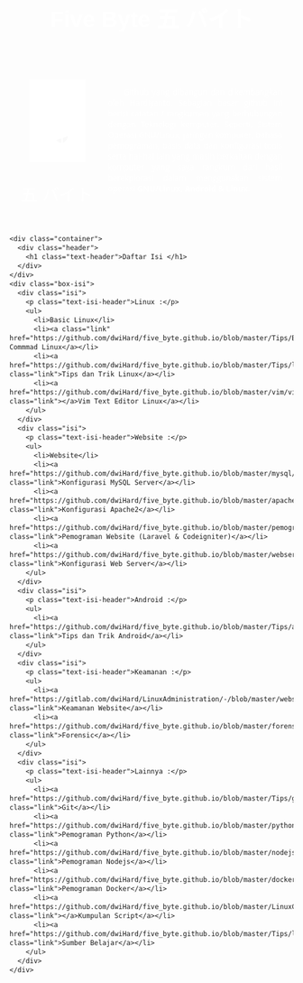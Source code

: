 <!DOCTYPE html>
<html lang="en" dir="ltr">
  <head>
    <meta charset="utf-8">
    <title></title>
    <link rel="stylesheet" href="https://github.com/dwiHard/five_byte.github.io/blob/master/style.css">
    <link rel="preconnect" href="https://fonts.googleapis.com">
    <link rel="preconnect" href="https://fonts.gstatic.com" crossorigin>
    <link href="https://fonts.googleapis.com/css2?family=Kosugi+Maru&family=Montserrat:wght@700&family=Open+Sans&display=swap" rel="stylesheet">
<style>

 * {
   margin: 0;
   padding: 20;
 }

 body {
   background-color: #34353a;
   color: white;
 }
.container {
  display: flex;
  align-items: center;
  justify-content: center;
  padding: 20px;
}
.content {
  width: 400px;
  height: 240px;
}
.text-content {
  color: white;
  font-size: 30px;
  font-family: 'Kosugi Maru', sans-serif;
}
.text-isi {
  color: white;
  font-family: 'Open Sans', sans-serif;
  text-align: justify;
  margin-top: 13px;
}
.foto {
  width: 200px;
}
.img {
  padding-left: 15px;
}
.text-header {
  font-family: 'Montserrat', sans-serif;
  font-weight: 700;
  font-size: 40px;
  color: white;
}
.box-isi {
  display: flex;
  align-items: center;
  justify-content: center;
  align-items: flex-start;
}
.isi {
  flex: auto;
  padding: 10px;
  padding-left: 10px;
  box-sizing: border-box;
  width: 100px;
  line-height: 1.4;
}
.text-isi-header {
  color: white;
  font-family: 'Montserrat', sans-serif;
  font-weight: 700;
  padding-bottom: 10px;
}
.link {
  color: #989FFF;
}
</style>
  </head>
  <body>
    <div class="container">
      <div class="header">
        <p class="text-header">Five Byte 五 バイト</p>
      </div>
    </div>
    <div class="container">
      <div class="content foto">
        <img src="https://github.com/dwiHard/five_byte.github.io/blob/master/white.png" class="img" alt="" width="100px">
        <p class="text-content">五 バイト</p>
      </div>
      <div class="content">
        <p class="text-isi" width="320px">&emsp;&emsp;Github yang dibangun dan dikembangkan oleh Hardiyanto. Sebagian besar github ini berisi catatan / rangkuman yang berhubungan dengan Teknologi komputer. Seperti, Sistem Operasi GNU/Linux, jaringan komputer, bahasa pemograman, basis data dan konfigurasi tools serta hal-hal lain yang masih berkaitan dengan komputer yang saya rangkum dari hasil berekplorasi dalam menggunakan sistem operasi <b>GNU/Linux, Android & Linux</b>.</p>
      </div>
    </div>

    <div class="container">
      <div class="header">
        <h1 class="text-header">Daftar Isi </h1>
      </div>
    </div>
    <div class="box-isi">
      <div class="isi">
        <p class="text-isi-header">Linux :</p>
        <ul>
          <li>Basic Linux</li>
          <li><a class="link" href="https://github.com/dwiHard/five_byte.github.io/blob/master/Tips/BasicLinux.md">Basic Commmad Linux</a></li>
          <li><a href="https://github.com/dwiHard/five_byte.github.io/blob/master/Tips/linux.md" class="link">Tips dan Trik Linux</a></li>
          <li><a href="https://github.com/dwiHard/five_byte.github.io/blob/master/vim/vim.md" class="link"></a>Vim Text Editor Linux</a></li>
        </ul>
      </div>
      <div class="isi">
        <p class="text-isi-header">Website :</p>
        <ul>
          <li>Website</li>
          <li><a href="https://github.com/dwiHard/five_byte.github.io/blob/master/mysql/mysql.md" class="link">Konfigurasi MySQL Server</a></li>
          <li><a href="https://github.com/dwiHard/five_byte.github.io/blob/master/apache2/Apache2.md" class="link">Konfigurasi Apache2</a></li>
          <li><a href="https://github.com/dwiHard/five_byte.github.io/blob/master/pemogramanWeb/README.md" class="link">Pemograman Website (Laravel & Codeigniter)</a></li>
          <li><a href="https://github.com/dwiHard/five_byte.github.io/blob/master/webserver/webserver.md" class="link">Konfigurasi Web Server</a></li>
        </ul>
      </div>
      <div class="isi">
        <p class="text-isi-header">Android :</p>
        <ul>
          <li><a href="https://github.com/dwiHard/five_byte.github.io/blob/master/Tips/android.md" class="link">Tips dan Trik Android</a></li>
        </ul>
      </div>
      <div class="isi">
        <p class="text-isi-header">Keamanan :</p>
        <ul>
          <li><a href="https://gitlab.com/dwiHard/LinuxAdministration/-/blob/master/webserver/KeamananWeb.md" class="link">Keamanan Website</a></li>
          <li><a href="https://github.com/dwiHard/five_byte.github.io/blob/master/forensic/forensic.md" class="link">Forensic</a></li>
        </ul>
      </div>
      <div class="isi">
        <p class="text-isi-header">Lainnya :</p>
        <ul>
          <li><a href="https://github.com/dwiHard/five_byte.github.io/blob/master/Tips/git.md" class="link">Git</a></li>
          <li><a href="https://github.com/dwiHard/five_byte.github.io/blob/master/python/python.md" class="link">Pemograman Python</a></li>
          <li><a href="https://github.com/dwiHard/five_byte.github.io/blob/master/nodejs/nodejs.md" class="link">Pemograman Nodejs</a></li>
          <li><a href="https://github.com/dwiHard/five_byte.github.io/blob/master/docker/docker.md" class="link">Pemograman Docker</a></li>
          <li><a href="https://github.com/dwiHard/five_byte.github.io/blob/master/LinuxConfigBackup/MyConfig.md" class="link"></a>Kumpulan Script</a></li>
          <li><a href="https://github.com/dwiHard/five_byte.github.io/blob/master/Tips/linkInspirasi.md" class="link">Sumber Belajar</a></li>
        </ul>
      </div>
    </div>
  </body>
</html>
